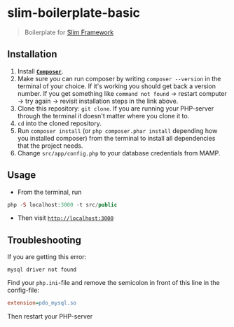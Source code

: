 # slim-boilerplate-basic

> Boilerplate for [Slim Framework](https://www.slimframework.com/docs/)

## Installation

1. Install **[`Composer`](https://getcomposer.org/doc/00-intro.md)**.
2. Make sure you can run composer by writing `composer --version` in the terminal of your choice. If it's working you should get back a version number. If you get something like `command not found` -> restart computer -> try again -> revisit installation steps in the link above.
3. Clone this repository: `git clone`. If you are running your PHP-server through the terminal it doesn't matter where you clone it to.
4. `cd` into the cloned repository.
5. Run `composer install` (or `php composer.phar install` depending how you installed composer) from the terminal to install all dependencies that the project needs.
6. Change `src/app/config.php` to your database credentials from MAMP.

## Usage

* From the terminal, run
```php
php -S localhost:3000 -t src/public
```
* Then visit [`http://localhost:3000`](http://localhost:3000)

## Troubleshooting

If you are getting this error:
```
mysql driver not found
```

Find your `php.ini`-file and remove the semicolon in front of this line in the config-file:
```ini
extension=pdo_mysql.so
```

Then restart your PHP-server